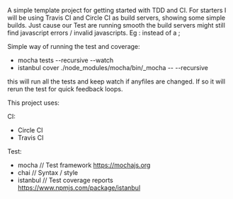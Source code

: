A simple template project for getting started with TDD and CI.
For starters I will be using Travis CI and Circle CI as build servers, showing some simple builds.
Just cause our Test are running smooth the build servers might still find javascript errors / invalid javascripts.
Eg : instead of a ;


Simple way of running the test and coverage:

* mocha tests --recursive --watch
* istanbul cover ./node_modules/mocha/bin/_mocha -- --recursive

this will run all the tests and keep watch if anyfiles are changed. If so it will rerun the test for quick feedback loops.


This project uses:

CI:
* Circle CI
* Travis CI

Test:
* mocha // Test framework https://mochajs.org
* chai // Syntax / style
* istanbul // Test coverage reports https://www.npmjs.com/package/istanbul


